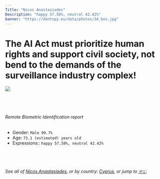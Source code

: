 ```yaml
---
Title: "Nicos Anastasiades"
Description: "happy 57.58%, neutral 42.42%"
banner: "https://dontspy.eu/data/photos/34_box.jpg"
---
```


# The AI Act must prioritize human rights and support civil society, not bend to the demands of the surveillance industry complex!

<link rel="stylesheet" type="text/css" href="/css/blog.css" />

<div class="is-fake" hidden>

_This image is **clearly fake**_, yet we [continue to collect them because the AI Act negotiations](/blog/why-deepfake/) are heading in a direction that will only make people's lives more complicated. For a more in-depth explanation, read: [Double threat: why losing the battle against Face Biometrics would fuel the proliferation of deepfakes](/blog/the-dual-threat-how-losing-the-biometric-battle-fuels-deepfake-proliferation/).


</div>

<!-- <img src="https://dontspy.eu/data/photos/54_box.jpg" /> -->
<img src="https://dontspy.eu/data/photos/34_box.jpg" />

## <br>

###### Remote Biometric Identification report

* <span class="label">Gender:</span> `Male 99.7%`
* <span class="label">Age:</span> `73.1 (estimated) years old`
* <span class="label">Expressions::</span> `happy 57.58%, neutral 42.42%`

## <br>

###### See all of [Nicos Anastasiades](/policymaker#Nicos%20Anastasiades), or by country: [Cyprus](/country#Cyprus), or jump to [🇵🇱](/x/165).

## <br>
